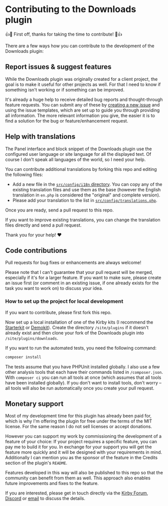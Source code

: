# Contributing to the Downloads plugin

👍️🎉 First off, thanks for taking the time to contribute! 🎉👍️

There are a few ways how you can contribute to the development of the Downloads plugin:

## Report issues & suggest features

While the Downloads plugin was originally created for a client project, the goal is to make it useful for other projects as well. For that I need to know if something isn't working or if something can be improved.

It's already a huge help to receive detailed bug reports and thought-through feature requests. You can submit any of these by [creating a new issue](https://github.com/lukasbestle/kirby-downloads/issues/new) and using the issue templates, which are set up to guide you through providing all information. The more relevant information you give, the easier it is to find a solution for the bug or feature/enhancement request.

## Help with translations

The Panel interface and block snippet of the Downloads plugin use the configured user language or site language for all the displayed text. Of course I don't speak all languages of the world, so I need your help.

You can contribute additional translations by forking this repo and editing the following files:

- Add a new file in the [`src/config/i18n` directory](https://github.com/lukasbestle/kirby-downloads/tree/main/src/config/i18n). You can copy any of the existing translation files and use them as the base (however the English translation in `en.php` is considered the "original" and complete version).
- Please add your translation to the list in [`src/config/translations.php`](https://github.com/lukasbestle/kirby-downloads/blob/main/src/config/translations.php).

Once you are ready, send a pull request to this repo.

If you want to improve existing translations, you can change the translation files directly and send a pull request.

Thank you for your help! ❤️

## Code contributions

Pull requests for bug fixes or enhancements are always welcome!

Please note that I can't guarantee that your pull request will be merged, especially if it's for a larger feature. If you want to make sure, please create an issue first (or comment in an existing issue, if one already exists for the task you want to work on) to discuss your idea.

### How to set up the project for local development

If you want to contribute, please first fork this repo.

Now set up a local installation of one of the Kirby kits (I recommend the [Starterkit](https://github.com/getkirby/starterkit) or [Demokit](https://github.com/getkirby/demokit)). Create the directory `/site/plugins` if it doesn't already exist and then clone your fork of the Downloads plugin into `/site/plugins/downloads`.

If you want to run the automated tests, you need the following command:

```sh
composer install
```

The tests assume that you have PHPUnit installed globally. I also use a few other analysis tools that each have their commands listed in `/composer.json`. With `composer ci` you can run all tools at once (which assumes that all tools have been installed globally). If you don't want to install tools, don't worry – all tools will also be run automatically once you create your pull request.

## Monetary support

Most of my development time for this plugin has already been paid for, which is why I'm offering the plugin for free under the terms of the MIT license. For the same reason I do not sell licenses or accept donations.

However you can support my work by commissioning the development of a feature of your choice: If your project requires a specific feature, you can pay me to build it for you. In exchange for your support you will get the feature more quickly and it will be designed with your requirements in mind. Additionally I can mention you as the sponsor of the feature in the Credits section of the plugin's `README`.

Features developed in this way will also be published to this repo so that the community can benefit from them as well. This approach also enables future improvements and fixes to the feature.

If you are interested, please get in touch directly via the [Kirby Forum](https://forum.getkirby.com/u/lukasbestle), [Discord](https://chat.getkirby.com) or [email](mailto:project-kirbydownloads@codesignd.de) to discuss the details.
